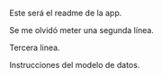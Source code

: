Este será el readme de la app.

Se me olvidó meter una segunda línea.

Tercera linea.

Instrucciones del modelo de datos.
